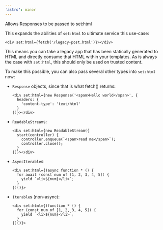 ```yaml
---
'astro': minor
---
```


Allows Responses to be passed to set:html

This expands the abilities of `set:html` to ultimate service this use-case:

```astro
<div set:html={fetch('/legacy-post.html')}></div>
```

This means you can take a legacy app that has been statically generated to HTML and directly consume that HTML within your templates. As is always the case with `set:html`, this should only be used on trusted content.

To make this possible, you can also pass several other types into `set:html` now:

* `Response` objects, since that is what fetch() returns:
    ```astro
    <div set:html={new Response('<span>Hello world</span>', {
      headers: {
        'content-type': 'text/html'
      }
    })}></div>
    ```
* `ReadableStream`s:
    ```astro
    <div set:html={new ReadableStream({
      start(controller) {
        controller.enqueue(`<span>read me</span>`);
        controller.close();
      }
    })}></div>
    ```
* `AsyncIterable`s:
    ```astro
    <div set:html={(async function * () {
      for await (const num of [1, 2, 3, 4, 5]) {
        yield `<li>${num}</li>`;
      }
    })()}>
    ```
* `Iterable`s (non-async):
    ```astro
    <div set:html={(function * () {
      for (const num of [1, 2, 3, 4, 5]) {
        yield `<li>${num}</li>`;
      }
    })()}>
    ```
